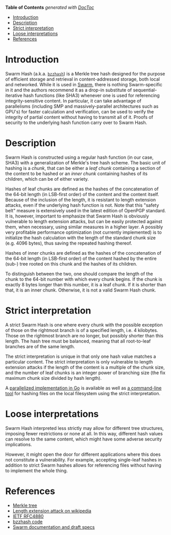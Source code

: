 <!-- START doctoc generated TOC please keep comment here to allow auto update -->
<!-- DON'T EDIT THIS SECTION, INSTEAD RE-RUN doctoc TO UPDATE -->
**Table of Contents**  *generated with [DocToc](https://github.com/thlorenz/doctoc)*

- [Introduction](#introduction)
- [Description](#description)
- [Strict interpretation](#strict-interpretation)
- [Loose interpretations](#loose-interpretations)
- [References](#references)

<!-- END doctoc generated TOC please keep comment here to allow auto update -->

# Introduction

Swarm Hash (a.k.a. [`bzzhash`](https://github.com/ethersphere/go-ethereum/cmd/swarm)) is a Merkle tree hash designed for the purpose of efficient storage and retrieval in content-addressed storage, both local and networked. While it is used in [Swarm](https://github.com/ethereum/go-ethereum/wiki/Swarm---distributed-preimage-archive), there is nothing Swarm-specific in it and the authors recommend it as a drop-in substitute of sequential-iterative hash functions (like SHA3) whenever one is used for referencing integrity-sensitive content.
In particular, it can take advantage of parallelisms (including SMP and massively-parallel architectures such as GPU's) for faster calculation and verification, can be used to verify the integrity of partial content without having to transmit all of it. Proofs of security to the underlying hash function carry over to Swarm Hash.

# Description

Swarm Hash is constructed using a regular hash function (in our case, SHA3) with a generalization of Merkle's tree hash scheme. The basic unit of hashing is a _chunk_, that can be either a _leaf chunk_ containing a section of the content to be hashed or an _inner chunk_ containing hashes of its children, which can be of either variety.

Hashes of leaf chunks are defined as the hashes of the concatenation of the 64-bit length (in LSB-first order) of the content and the content itself. Because of the inclusion of the length, it is resistant to length extension attacks, even if the underlying hash function is not. Note that this "safety belt" measure is extensively used in the latest edition of OpenPGP standard. It is, however, important to emphasize that Swarm Hash is obviously vulnerable to length extension attacks, but can be easily protected against them, when necessary, using similar measures in a higher layer. A possibly very profitable performance optimization (not currently implemented) is to initialize the hash calculation with the length of the standard chunk size (e.g. 4096 bytes), thus saving the repeated hashing thereof.

Hashes of inner chunks are defined as the hashes of the concatenation of the 64-bit length (in LSB-first order) of the content hashed by the entire (sub-) tree rooted on this chunk and the hashes of its children.

To distinguish between the two, one should compare the length of the chunk to the 64-bit number with which every chunk begins. If the chunk is exactly 8 bytes longer than this number, it is a leaf chunk. If it is shorter than that, it is an inner chunk. Otherwise, it is not a valid Swarm Hash chunk.

# Strict interpretation

A strict Swarm Hash is one where every chunk with the possible exception of those on the rightmost branch is of a specified length, i.e. 4 kilobytes. Those on the rightmost branch are no longer, but possibly shorter than this length. The hash tree must be balanced, meaning that all root-to-leaf branches are of the same length.

The strict interpretation is unique in that only one hash value matches a particular content. The strict interpretation is only vulnerable to length extension attacks if the length of the content is a multiple of the chunk size, and the number of leaf chunks is an integer power of branching size (the fix maximum chunk size divided by hash length).

A [parallelized implementation in Go](https://github.com/ethersphere/go-ethereum/swarm/storage/chunker.go) is available as well as [a command-line tool](https://github.com/ethersphere/go-ethereum/s) for hashing files on the local filesystem using the strict interpretation.

# Loose interpretations

Swarm Hash interpreted less strictly may allow for different tree structures, imposing fewer restrictions or none at all. In this way, different hash values can resolve to the same content, which might have some adverse security implications.

However, it might open the door for different applications where this does not constitute a vulnerability. For example, accepting single-leaf hashes in addition to strict Swarm hashes allows for referencing files without having to implement the whole thing.

# References

- [Merkle tree](http://en.wikipedia.org/wiki/Merkle_tree)
- [Length extension attack on wikipedia](http://en.wikipedia.org/wiki/Length_extension_attack)
- [IETF RFC4880](https://tools.ietf.org/html/rfc4880)
- [bzzhash code](https://github.com/ethersphere/go-ethereum/swarm)
- [Swarm documentation and draft specs](https://github.com/ethereum/go-ethereum/wiki/Swarm---distributed-preimage-archive)